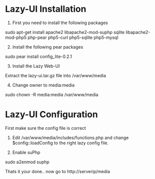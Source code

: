 Lazy-UI Installation
====

1. First you need to install the following packages

  sudo apt-get install apache2 libapache2-mod-suphp sqlite libapache2-mod-php5 php-pear php5-curl php5-sqlite php5-mysql 

2. Install the following pear packages
  
  sudo pear install config_lite-0.2.1

3. Install the Lazy Web-UI

  Extract the lazy-ui.tar.gz file into /var/www/media
  
4. Change owner to media:media

  sudo chown -R media:media /var/www/media
  

Lazy-UI Configuration
====

First make sure the config file is correct

1. Edit /var/www/media/includes/functions.php and change $config::loadConfig to the right lazy config file.

2. Enable suPhp

  sudo a2enmod suphp
  


Thats it your done.. now go to http://serverip/media
